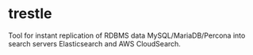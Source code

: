 # trestle

Tool for instant replication of RDBMS data MySQL/MariaDB/Percona into search servers Elasticsearch and AWS CloudSearch.
